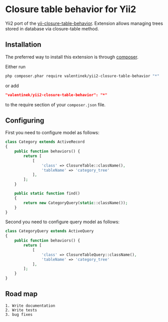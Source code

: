 Closure table behavior for Yii2
===============================
Yii2 port of the [yii-closure-table-behavior](https://github.com/AidasK/yii-closure-table-behavior).
Extension allows managing trees stored in database via closure-table method.

Installation
------------

The preferred way to install this extension is through [composer](http://getcomposer.org/download/).

Either run

```sh
php composer.phar require valentinek/yii2-closure-table-behavior "*"
```

or add

```json
"valentinek/yii2-closure-table-behavior": "*"
```

to the require section of your `composer.json` file.

Configuring
--------------------------

First you need to configure model as follows:

```php
class Category extends ActiveRecord
{
	public function behaviors() {
		return [
			[
				'class' => ClosureTable::className(),
				'tableName' => 'category_tree'
			],
		];
	}

	public static function find()
	{
		return new CategoryQuery(static::className());
	}
}
```

Second you need to configure query model as follows:

```php
class CategoryQuery extends ActiveQuery
{
	public function behaviors() {
		return [
			[
				'class' => ClosureTableQuery::className(),
				'tableName' => 'category_tree'
			],
		];
	}
}
```

Road map
--------------------------

~~~
1. Write documentation
2. Write tests
3. bug fixes
~~~

